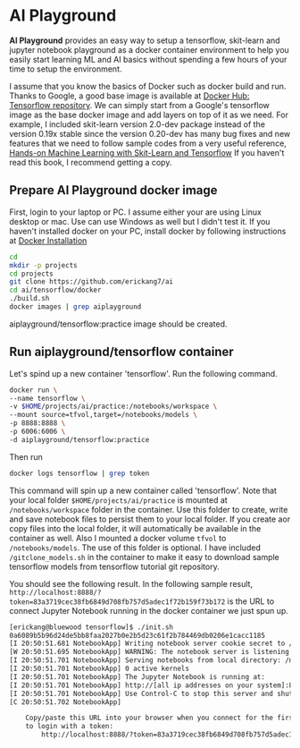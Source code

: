 # AI Playground

**AI Playground** provides an easy way to setup a tensorflow, skit-learn and jupyter notebook playground as a docker container environment to help you easily start learning ML and AI basics without spending a few hours of your time to setup the environment.

I assume that you know the basics of Docker such as docker build and run. Thanks to Google, a good base image is available at [Docker Hub: Tensorflow repository](https://hub.docker.com/r/tensorflow/tensorflow). We can simply start from a Google's tensorflow image as the base docker image and add layers on top of it as we need. For example, I included skit-learn version 2.0-dev package instead of the version 0.19x stable since the version 0.20-dev has many bug fixes and new features that we need to follow sample codes from a very useful reference, [Hands-on Machine Learning with Skit-Learn and Tensorflow](https://www.amazon.com/Hands-Machine-Learning-Scikit-Learn-TensorFlow/dp/1491962291/ref=sr_1_2?ie=UTF8&qid=1521836305&sr=8-2&keywords=hands-on+machine+learning+with+scikit-learn+%26+tensorflow) If you haven't read this book, I recommend getting a copy.

## Prepare AI Playground docker image
First, login to your laptop or PC. I assume either your are using Linux desktop or mac. Use can use Windows as well but I didn't test it.
If you haven't installed docker on your PC, install docker by following instructions at [Docker Installation](https://docs.docker.com/install/)
```bash
cd
mkdir -p projects
cd projects
git clone https://github.com/erickang7/ai
cd ai/tensorflow/docker
./build.sh
docker images | grep aiplayground
```
aiplayground/tensorflow:practice image should be created.

## Run aiplayground/tensorflow container
Let's spind up a new container 'tensorflow'. Run the following command.

```bash
docker run \
--name tensorflow \
-v $HOME/projects/ai/practice:/notebooks/workspace \
--mount source=tfvol,target=/notebooks/models \
-p 8888:8888 \
-p 6006:6006 \
-d aiplayground/tensorflow:practice
```

Then run 
```bash
docker logs tensorflow | grep token
```

This command will spin up a new container called 'tensorflow'. Note that your local folder ```$HOME/projects/ai/practice``` is mounted at ```/notebooks/workspace``` folder in the container. Use this folder to create, write and save notebook files to persist them to your local folder. If you create aor copy files into the local folder, it will automatically be available in the container as well. Also I mounted a docker volume ```tfvol``` to ```/notebooks/models```. The use of this folder is optional. I have included ```/gitclone_models.sh``` in the container to make it easy to download sample tensorflow models from tensorflow tutorial git repository.  

You should see the following result. In the following sample result, ```http://localhost:8888/?token=83a3719cec38fb6849d708fb757d5adec1f72b159f73b172``` is the URL to connect Jupyter Notebook running in the docker container we just spun up.

```bash
[erickang@bluewood tensorflow]$ ./init.sh
0a6089b5b96d24de5bb8faa2027b0e2b5d23c61f2b784469db0206e1cacc1185
[I 20:50:51.681 NotebookApp] Writing notebook server cookie secret to /root/.local/share/jupyter/runtime/notebook_cookie_secret
[W 20:50:51.695 NotebookApp] WARNING: The notebook server is listening on all IP addresses and not using encryption. This is not recommended.
[I 20:50:51.701 NotebookApp] Serving notebooks from local directory: /notebooks
[I 20:50:51.701 NotebookApp] 0 active kernels
[I 20:50:51.701 NotebookApp] The Jupyter Notebook is running at:
[I 20:50:51.701 NotebookApp] http://[all ip addresses on your system]:8888/?token=83a3719cec38fb6849d708fb757d5adec1f72b159f73b172
[I 20:50:51.701 NotebookApp] Use Control-C to stop this server and shut down all kernels (twice to skip confirmation).
[C 20:50:51.702 NotebookApp]

    Copy/paste this URL into your browser when you connect for the first time,
    to login with a token:
        http://localhost:8888/?token=83a3719cec38fb6849d708fb757d5adec1f72b159f73b172
```



